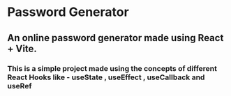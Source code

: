 # Password Generator 

## An online password generator made using React + Vite.
### This is a simple project made using the concepts of different React Hooks like - useState , useEffect , useCallback and useRef

